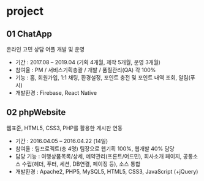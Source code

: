 # project

## 01 ChatApp
온라인 고민 상담 어플 개발 및 운영

- 기간 : 2017.08 – 2019.04 (기획 4개월, 제작 5개월, 운영 3개월)
- 참여율 : PM / 서비스기획총괄 / 개발 / 품질관리(QA) 각 100%
- 기능 : 홈, 회원가입, 1:1 채팅, 환경설정, 포인트 충전 및 포인트 내역 조회, 알림(푸시)
- 개발환경 : Firebase, React Native

## 02 phpWebsite 
웹표준, HTML5, CSS3, PHP를 활용한 게시판 연동

- 기간 : 2016.04.05 – 2016.04.22 (14일)
- 참여율 : 팀프로젝트(총 4명) 팀장으로 웹기획 100%, 웹개발 40% 담당
- 담당 기능 : 여행상품목록/상세, 예약관리(프론트/어드민), 회사소개 페이지, 공통소스 수립(헤더, 푸터, 세션, DB연결, 페이징 등), 소스 통합
- 개발환경 : Apache2, PHP5, MySQL5, HTML5, CSS3, JavaScript (+jQuery)
